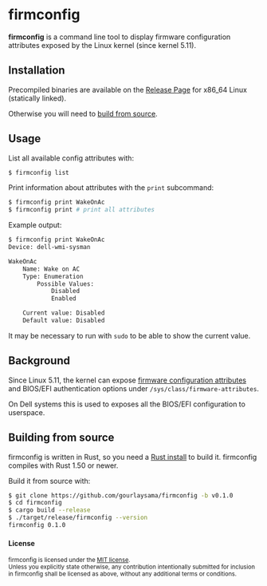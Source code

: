# firmconfig

**firmconfig** is a command line tool to display firmware configuration attributes exposed by the Linux kernel (since kernel 5.11).

## Installation

Precompiled binaries are available on the [Release Page] for x86_64 Linux (statically linked).

Otherwise you will need to [build from source](#building-from-source).

## Usage

List all available config attributes with:

```sh
$ firmconfig list
```

Print information about attributes with the `print` subcommand:

```sh
$ firmconfig print WakeOnAc
$ firmconfig print # print all attributes
```

Example output:

```sh
$ firmconfig print WakeOnAc
Device: dell-wmi-sysman

WakeOnAc
    Name: Wake on AC
    Type: Enumeration
        Possible Values:
            Disabled
            Enabled

    Current value: Disabled
    Default value: Disabled
```

It may be necessary to run with `sudo` to be able to show the current value.

## Background

Since Linux 5.11, the kernel can expose [firmware configuration attributes] and BIOS/EFI authentication options under `/sys/class/firmware-attributes`.

On Dell systems this is used to exposes all the BIOS/EFI configuration to userspace.

## Building from source

firmconfig is written in Rust, so you need a [Rust install] to build it. firmconfig compiles with Rust 1.50 or newer.

Build it from source with:

```sh
$ git clone https://github.com/gourlaysama/firmconfig -b v0.1.0
$ cd firmconfig
$ cargo build --release
$ ./target/release/firmconfig --version
firmconfig 0.1.0

```

#### License

<sub>
firmconfig is licensed under the <a href="LICENSE-MIT">MIT license</a>.
</sub>

<br>

<sub>
Unless you explicitly state otherwise, any contribution intentionally submitted
for inclusion in firmconfig shall be licensed as above,
without any additional terms or conditions.
</sub>

[Rust install]: https://www.rust-lang.org/tools/install
[firmware configuration attributes]: https://www.kernel.org/doc/html/v5.11/admin-guide/abi-testing.html#abi-sys-class-firmware-attributes-attributes
[Release Page]: https://github.com/gourlaysama/firmconfig/releases/latest